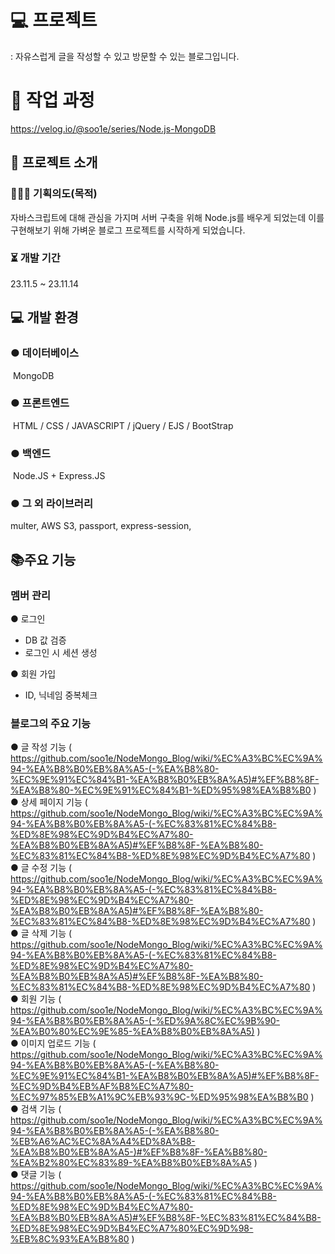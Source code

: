 # 💻 프로젝트
: 자유스럽게 글을 작성할 수 있고 방문할 수 있는 블로그입니다.

# 📂 작업 과정
https://velog.io/@soo1e/series/Node.js-MongoDB



## 🤔 프로젝트 소개
### 🧑‍🤝‍🧑 기획의도(목적)
자바스크립트에 대해 관심을 가지며 서버 구축을 위해 Node.js를 배우게 되었는데 이를 구현해보기 위해 가벼운 블로그 프로젝트를 시작하게 되었습니다.

### ⏳ 개발 기간
23.11.5 ~ 23.11.14

## 💻 개발 환경
### ● 데이터베이스
 MongoDB
### ● 프론트엔드
 HTML / CSS / JAVASCRIPT / jQuery / EJS / BootStrap
### ● 백엔드
 Node.JS + Express.JS
### ● 그 외 라이브러리
multer, AWS S3, passport, express-session, 


## 📚주요 기능
### 멤버 관리

● 로그인
- DB 값 검증
- 로그인 시 세션 생성

● 회원 가입
- ID, 닉네임 중복체크

### 블로그의 주요 기능
● 글 작성 기능 ( https://github.com/soo1e/NodeMongo_Blog/wiki/%EC%A3%BC%EC%9A%94-%EA%B8%B0%EB%8A%A5-(-%EA%B8%80-%EC%9E%91%EC%84%B1-%EA%B8%B0%EB%8A%A5)#%EF%B8%8F-%EA%B8%80-%EC%9E%91%EC%84%B1-%ED%95%98%EA%B8%B0 )  
● 상세 페이지 기능 ( https://github.com/soo1e/NodeMongo_Blog/wiki/%EC%A3%BC%EC%9A%94-%EA%B8%B0%EB%8A%A5-(-%EC%83%81%EC%84%B8-%ED%8E%98%EC%9D%B4%EC%A7%80-%EA%B8%B0%EB%8A%A5)#%EF%B8%8F-%EA%B8%80-%EC%83%81%EC%84%B8-%ED%8E%98%EC%9D%B4%EC%A7%80 )  
● 글 수정 기능 ( https://github.com/soo1e/NodeMongo_Blog/wiki/%EC%A3%BC%EC%9A%94-%EA%B8%B0%EB%8A%A5-(-%EC%83%81%EC%84%B8-%ED%8E%98%EC%9D%B4%EC%A7%80-%EA%B8%B0%EB%8A%A5)#%EF%B8%8F-%EA%B8%80-%EC%83%81%EC%84%B8-%ED%8E%98%EC%9D%B4%EC%A7%80 )  
● 글 삭제 기능 ( https://github.com/soo1e/NodeMongo_Blog/wiki/%EC%A3%BC%EC%9A%94-%EA%B8%B0%EB%8A%A5-(-%EC%83%81%EC%84%B8-%ED%8E%98%EC%9D%B4%EC%A7%80-%EA%B8%B0%EB%8A%A5)#%EF%B8%8F-%EA%B8%80-%EC%83%81%EC%84%B8-%ED%8E%98%EC%9D%B4%EC%A7%80 )  
● 회원 기능 ( https://github.com/soo1e/NodeMongo_Blog/wiki/%EC%A3%BC%EC%9A%94-%EA%B8%B0%EB%8A%A5-(-%ED%9A%8C%EC%9B%90-%EA%B0%80%EC%9E%85-%EA%B8%B0%EB%8A%A5) )  
● 이미지 업로드 기능 ( https://github.com/soo1e/NodeMongo_Blog/wiki/%EC%A3%BC%EC%9A%94-%EA%B8%B0%EB%8A%A5-(-%EA%B8%80-%EC%9E%91%EC%84%B1-%EA%B8%B0%EB%8A%A5)#%EF%B8%8F-%EC%9D%B4%EB%AF%B8%EC%A7%80-%EC%97%85%EB%A1%9C%EB%93%9C-%ED%95%98%EA%B8%B0 )  
● 검색 기능  ( https://github.com/soo1e/NodeMongo_Blog/wiki/%EC%A3%BC%EC%9A%94-%EA%B8%B0%EB%8A%A5-(-%EA%B8%80-%EB%A6%AC%EC%8A%A4%ED%8A%B8-%EA%B8%B0%EB%8A%A5-)#%EF%B8%8F-%EA%B8%80-%EA%B2%80%EC%83%89-%EA%B8%B0%EB%8A%A5 )  
● 댓글 기능 ( https://github.com/soo1e/NodeMongo_Blog/wiki/%EC%A3%BC%EC%9A%94-%EA%B8%B0%EB%8A%A5-(-%EC%83%81%EC%84%B8-%ED%8E%98%EC%9D%B4%EC%A7%80-%EA%B8%B0%EB%8A%A5)#%EF%B8%8F-%EC%83%81%EC%84%B8-%ED%8E%98%EC%9D%B4%EC%A7%80%EC%9D%98-%EB%8C%93%EA%B8%80 )  

